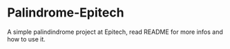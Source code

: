 # Palindrome-Epitech
A simple palindindrome project at Epitech, read README for more infos and how to use it.
